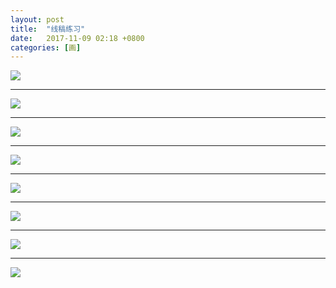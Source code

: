 ```yaml
---
layout: post
title:  "线稿练习"
date:   2017-11-09 02:18 +0800
categories: [画]
---
```


![](https://wx1.sinaimg.cn/mw690/698f3196gy1flb7bumv0pj22e036onpd.jpg)



---



![](https://wx3.sinaimg.cn/mw690/698f3196gy1flb7bvv2fvj22e036ohdt.jpg)



---



![](https://wx2.sinaimg.cn/mw690/698f3196gy1flb5yxmk7sj20qo0zkdk8.jpg)



---



![](https://wx3.sinaimg.cn/mw690/698f3196gy1flb5z81jz3j20qo0zkn1h.jpg)



---



![](https://wx4.sinaimg.cn/mw690/698f3196gy1flb5zivgyfj20qo0zkq75.jpg)



---



![](https://wx2.sinaimg.cn/mw690/698f3196gy1flb5zrytw5j20qo0zkae3.jpg)



---



![](https://wx3.sinaimg.cn/mw690/698f3196gy1flb5yf4oicj20qo0zktcw.jpg)



---



![](https://wx4.sinaimg.cn/mw690/698f3196gy1flb7bxbgssj22e036ox6p.jpg)
